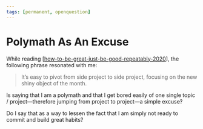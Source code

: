 ```yaml
---
tags: [permanent, openquestion]
---
```


# Polymath As An Excuse

While reading [[how-to-be-great-just-be-good-repeatably-2020]], the following phrase resonated with me:
> It’s easy to pivot from side project to side project, focusing on the new shiny object of the month.

Is saying that I am a polymath and that I get bored easily of one single topic / project—therefore jumping from project to project—a simple excuse? 

Do I say that as a way to lessen the fact that I am simply not ready to commit and build great habits?

[//begin]: # "Autogenerated link references for markdown compatibility"
[how-to-be-great-just-be-good-repeatably-2020]: ../1-reference/how-to-be-great-just-be-good-repeatably-2020 "How to Be Great? Just Be Good, Repeatably (2020)"
[//end]: # "Autogenerated link references"